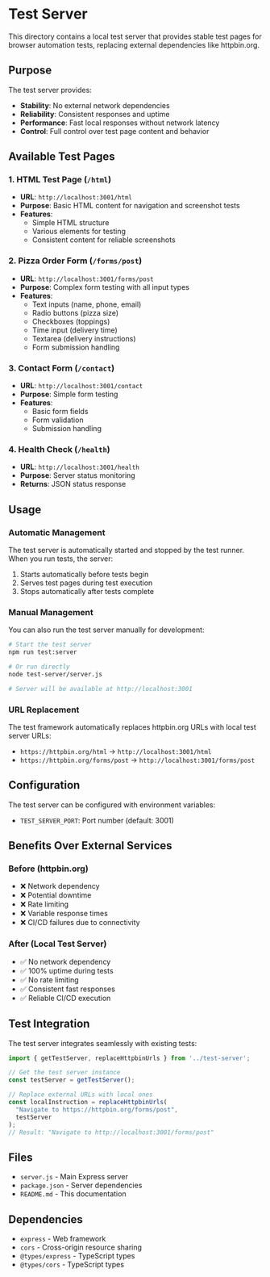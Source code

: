 # Test Server

This directory contains a local test server that provides stable test pages for browser automation tests, replacing external dependencies like httpbin.org.

## Purpose

The test server provides:
- **Stability**: No external network dependencies
- **Reliability**: Consistent responses and uptime
- **Performance**: Fast local responses without network latency
- **Control**: Full control over test page content and behavior

## Available Test Pages

### 1. HTML Test Page (`/html`)
- **URL**: `http://localhost:3001/html`
- **Purpose**: Basic HTML content for navigation and screenshot tests
- **Features**:
  - Simple HTML structure
  - Various elements for testing
  - Consistent content for reliable screenshots

### 2. Pizza Order Form (`/forms/post`)
- **URL**: `http://localhost:3001/forms/post`
- **Purpose**: Complex form testing with all input types
- **Features**:
  - Text inputs (name, phone, email)
  - Radio buttons (pizza size)
  - Checkboxes (toppings)
  - Time input (delivery time)
  - Textarea (delivery instructions)
  - Form submission handling

### 3. Contact Form (`/contact`)
- **URL**: `http://localhost:3001/contact`
- **Purpose**: Simple form testing
- **Features**:
  - Basic form fields
  - Form validation
  - Submission handling

### 4. Health Check (`/health`)
- **URL**: `http://localhost:3001/health`
- **Purpose**: Server status monitoring
- **Returns**: JSON status response

## Usage

### Automatic Management
The test server is automatically started and stopped by the test runner. When you run tests, the server:

1. Starts automatically before tests begin
2. Serves test pages during test execution
3. Stops automatically after tests complete

### Manual Management
You can also run the test server manually for development:

```bash
# Start the test server
npm run test:server

# Or run directly
node test-server/server.js

# Server will be available at http://localhost:3001
```

### URL Replacement
The test framework automatically replaces httpbin.org URLs with local test server URLs:

- `https://httpbin.org/html` → `http://localhost:3001/html`
- `https://httpbin.org/forms/post` → `http://localhost:3001/forms/post`

## Configuration

The test server can be configured with environment variables:

- `TEST_SERVER_PORT`: Port number (default: 3001)

## Benefits Over External Services

### Before (httpbin.org)
- ❌ Network dependency
- ❌ Potential downtime
- ❌ Rate limiting
- ❌ Variable response times
- ❌ CI/CD failures due to connectivity

### After (Local Test Server)
- ✅ No network dependency
- ✅ 100% uptime during tests
- ✅ No rate limiting
- ✅ Consistent fast responses
- ✅ Reliable CI/CD execution

## Test Integration

The test server integrates seamlessly with existing tests:

```typescript
import { getTestServer, replaceHttpbinUrls } from '../test-server';

// Get the test server instance
const testServer = getTestServer();

// Replace external URLs with local ones
const localInstruction = replaceHttpbinUrls(
  "Navigate to https://httpbin.org/forms/post",
  testServer
);
// Result: "Navigate to http://localhost:3001/forms/post"
```

## Files

- `server.js` - Main Express server
- `package.json` - Server dependencies
- `README.md` - This documentation

## Dependencies

- `express` - Web framework
- `cors` - Cross-origin resource sharing
- `@types/express` - TypeScript types
- `@types/cors` - TypeScript types
